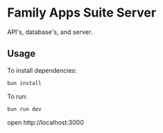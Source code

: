 # Family Apps Suite Server

API's, database's, and server.

## Usage

To install dependencies:
```sh
bun install
```

To run:
```sh
bun run dev
```

open http://localhost:3000
